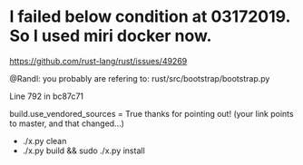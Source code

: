 # I failed below condition at 03172019. So I used miri docker now.

https://github.com/rust-lang/rust/issues/49269

@Randl: you probably are refering to:
rust/src/bootstrap/bootstrap.py

Line 792 in bc87c71

 build.use_vendored_sources = True 
thanks for pointing out! (your link points to master, and that changed...)

- ./x.py clean
- ./x.py build && sudo ./x.py install